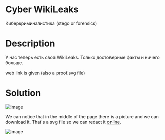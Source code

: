 # Cyber WikiLeaks
Киберкриминалистика (stego or forensics)
# Description
У нас теперь есть своя WikiLeaks. Только достоверные факты и ничего больше.

web link is given (also a proof.svg file)
# Solution

![image](https://github.com/danzyxd/CTFs/assets/144260597/1b00b72b-ad52-4c33-bb6f-3c5ff92426e0)

We can notice that in the middle of the page there is a picture and we can download it. That's a svg file so we can redact it [online](https://editsvg.online/editor.html).

![image](https://github.com/danzyxd/CTFs/assets/144260597/e63a6a49-d101-4cbf-8072-576ba58adf77)
